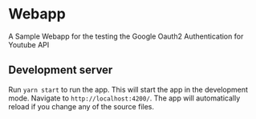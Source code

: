 # Webapp

A Sample Webapp for the testing the Google Oauth2 Authentication for Youtube API

## Development server

Run `yarn start` to run the app. This will start the app in the development mode. Navigate to `http://localhost:4200/`. The app will automatically reload if you change any of the source files.
